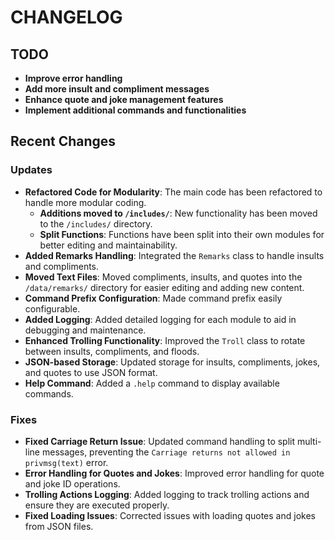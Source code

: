 # CHANGELOG

## TODO

- **Improve error handling**
- **Add more insult and compliment messages**
- **Enhance quote and joke management features**
- **Implement additional commands and functionalities**

## Recent Changes

### Updates

- **Refactored Code for Modularity**: The main code has been refactored to handle more modular coding.
  - **Additions moved to `/includes/`**: New functionality has been moved to the `/includes/` directory.
  - **Split Functions**: Functions have been split into their own modules for better editing and maintainability.
- **Added Remarks Handling**: Integrated the `Remarks` class to handle insults and compliments.
- **Moved Text Files**: Moved compliments, insults, and quotes into the `/data/remarks/` directory for easier editing and adding new content.
- **Command Prefix Configuration**: Made command prefix easily configurable.
- **Added Logging**: Added detailed logging for each module to aid in debugging and maintenance.
- **Enhanced Trolling Functionality**: Improved the `Troll` class to rotate between insults, compliments, and floods.
- **JSON-based Storage**: Updated storage for insults, compliments, jokes, and quotes to use JSON format.
- **Help Command**: Added a `.help` command to display available commands.

### Fixes

- **Fixed Carriage Return Issue**: Updated command handling to split multi-line messages, preventing the `Carriage returns not allowed in privmsg(text)` error.
- **Error Handling for Quotes and Jokes**: Improved error handling for quote and joke ID operations.
- **Trolling Actions Logging**: Added logging to track trolling actions and ensure they are executed properly.
- **Fixed Loading Issues**: Corrected issues with loading quotes and jokes from JSON files.
